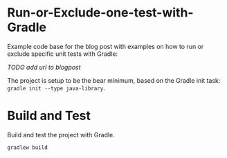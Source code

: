 # Run-or-Exclude-one-test-with-Gradle
Example code base for the blog post with examples on how to run or exclude specific unit tests with Gradle:

*TODO add url to blogpost*

The project is setup to be the bear minimum, based on the Gradle init task: `gradle init --type java-library`.

# Build and Test
Build and test the project with Gradle.

```
gradlew build
```